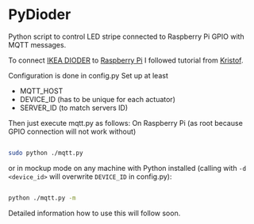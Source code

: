 PyDioder
========

Python script to control LED stripe connected to Raspberry Pi GPIO with MQTT messages.

To connect [IKEA DIODER](http://www.ikea.com/de/de/catalog/products/40192361/) to [Raspberry Pi](http://raspberrypi.org) I followed tutorial from [Kristof](http://krizzblog.de/2013/12/the-pidioder/).

Configuration is done in config.py
Set up at least

* MQTT_HOST
* DEVICE_ID (has to be unique for each actuator)
* SERVER_ID (to match servers ID)

Then just execute mqtt.py as follows:
On Raspberry Pi (as root because GPIO connection will not work without)
````bash

sudo python ./mqtt.py
````

or in mockup mode on any machine with Python installed (calling with ````-d <device_id>```` will overwrite ````DEVICE_ID```` in config.py):
````bash

python ./mqtt.py -m
````




Detailed information how to use this will follow soon.
